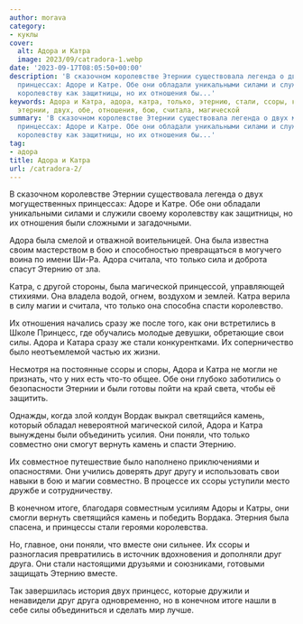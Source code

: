 ```yaml
---
author: morava
category:
- куклы
cover:
  alt: Адора и Катра
  image: 2023/09/catradora-1.webp
date: '2023-09-17T08:05:50+00:00'
description: 'В сказочном королевстве Этернии существовала легенда о двух могущественных
  принцессах: Адоре и Катре. Обе они обладали уникальными силами и служили своему
  королевству как защитницы, но их отношения бы...'
keywords: Адора и Катра, адора, катра, только, этернию, стали, ссоры, камень, друг,
  этернии, двух, обе, отношения, бою, считала, магической
summary: 'В сказочном королевстве Этернии существовала легенда о двух могущественных
  принцессах: Адоре и Катре. Обе они обладали уникальными силами и служили своему
  королевству как защитницы, но их отношения бы...'
tag:
- адора
title: Адора и Катра
url: /catradora-2/
---
```


В сказочном королевстве Этернии существовала легенда о двух могущественных принцессах: Адоре и Катре. Обе они обладали уникальными силами и служили своему королевству как защитницы, но их отношения были сложными и загадочными.

Адора была смелой и отважной воительницей. Она была известна своим мастерством в бою и способностью превращаться в могучего воина по имени Ши-Ра. Адора считала, что только сила и доброта спасут Этернию от зла.

Катра, с другой стороны, была магической принцессой, управляющей стихиями. Она владела водой, огнем, воздухом и землей. Катра верила в силу магии и считала, что только она способна спасти королевство.

Их отношения начались сразу же после того, как они встретились в Школе Принцесс, где обучались молодые девушки, обретающие свои силы. Адора и Катара сразу же стали конкурентками. Их соперничество было неотъемлемой частью их жизни.

Несмотря на постоянные ссоры и споры, Адора и Катра не могли не признать, что у них есть что-то общее. Обе они глубоко заботились о безопасности Этернии и были готовы пойти на край света, чтобы её защитить.

Однажды, когда злой колдун Вордак выкрал светящийся камень, который обладал невероятной магической силой, Адора и Катра вынуждены были объединить усилия. Они поняли, что только совместно они смогут вернуть камень и спасти Этернию.

Их совместное путешествие было наполнено приключениями и опасностями. Они учились доверять друг другу и использовать свои навыки в бою и магии совместно. В процессе их ссоры уступили место дружбе и сотрудничеству.

В конечном итоге, благодаря совместным усилиям Адоры и Катры, они смогли вернуть светящийся камень и победить Вордака. Этерния была спасена, и принцессы стали героями королевства.

Но, главное, они поняли, что вместе они сильнее. Их ссоры и разногласия превратились в источник вдохновения и дополняли друг друга. Они стали настоящими друзьями и союзниками, готовыми защищать Этернию вместе.

Так завершилась история двух принцесс, которые дружили и ненавидели друг друга одновременно, но в конечном итоге нашли в себе силы объединиться и сделать мир лучше.